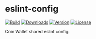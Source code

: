 # eslint-config

[![Build](https://github.com/CoinSpace/eslint-config/actions/workflows/ci.yml/badge.svg)](https://github.com/CoinSpace/eslint-config/actions/workflows/ci.yml)
[![Downloads](https://img.shields.io/npm/dm/eslint-config-coinspace)](https://www.npmjs.com/package/eslint-config-coinspace)
[![Version](https://img.shields.io/npm/v/eslint-config-coinspace?label=version)](https://www.npmjs.com/package/eslint-config-coinspace)
[![License](https://img.shields.io/github/license/CoinSpace/eslint-config?color=blue)](https://github.com/CoinSpace/eslint-config/blob/master/LICENSE)

Coin Wallet shared eslint config.
